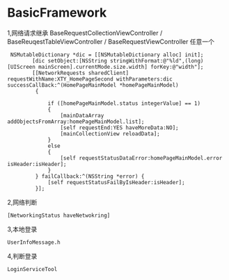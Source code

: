# BasicFramework
1,网络请求继承 BaseRequestCollectionViewController / BaseReuqestTableViewController / BaseRequestViewController 任意一个
```
 NSMutableDictionary *dic = [[NSMutableDictionary alloc] init];
        [dic setObject:[NSString stringWithFormat:@"%ld",(long)[UIScreen mainScreen].currentMode.size.width] forKey:@"width"];
        [[NetworkRequests sharedClient] requestWithName:XTY_HomePageSecond withParameters:dic successCallBack:^(HomePageMainModel *homePageMainModel)
         {
        
             if ([homePageMainModel.status integerValue] == 1)
             {
                 [mainDataArray addObjectsFromArray:homePageMainModel.list];
                 [self requestEnd:YES haveMoreData:NO];
                 [mainCollectionView reloadData];
             }
             else
             {
                 [self requestStatusDataError:homePageMainModel.error isHeader:isHeader];
             }
         } failCallback:^(NSString *error) {
             [self requestStatusFailByIsHeader:isHeader];
         }];
 ```   
2,网络判断
```
[NetworkingStatus haveNetwokring]
```
3,本地登录
```
UserInfoMessage.h
```
4,判断登录
```
LoginServiceTool
```


